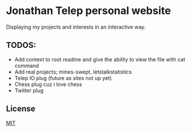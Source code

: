 # Jonathan Telep personal website
Displaying my projects and interests in an interactive way.

## TODOS:
-    Add context to root readme and give the ability to view the file with cat command
-    Add real projects; mines-swept, letstalkstatistics
-    Telep IO plug (future as sites not up yet)
-    Chess plug cuz i love chess
-    Twitter plug


## License
[MIT](https://choosealicense.com/licenses/mit/)

